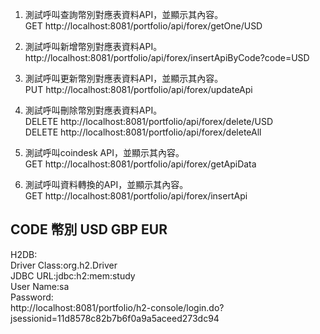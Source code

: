 1. 測試呼叫查詢幣別對應表資料API，並顯示其內容。  
GET  http://localhost:8081/portfolio/api/forex/getOne/USD  
2. 測試呼叫新增幣別對應表資料API。  
http://localhost:8081/portfolio/api/forex/insertApiByCode?code=USD  

3. 測試呼叫更新幣別對應表資料API，並顯示其內容。  
PUT  http://localhost:8081/portfolio/api/forex/updateApi  

4. 測試呼叫刪除幣別對應表資料API。  
DELETE http://localhost:8081/portfolio/api/forex/delete/USD  
DELETE http://localhost:8081/portfolio/api/forex/deleteAll  

5. 測試呼叫coindesk API，並顯示其內容。  
GET  http://localhost:8081/portfolio/api/forex/getApiData  

6. 測試呼叫資料轉換的API，並顯示其內容。  
GET  http://localhost:8081/portfolio/api/forex/insertApi  


CODE 幣別 USD GBP EUR  
------------------------------------------------------------------------------------------------  
H2DB:  
Driver Class:org.h2.Driver  
JDBC URL:jdbc:h2:mem:study  
User Name:sa  
Password:  
http://localhost:8081/portfolio/h2-console/login.do?jsessionid=11d8578c82b7b6f0a9a5aceed273dc94  
